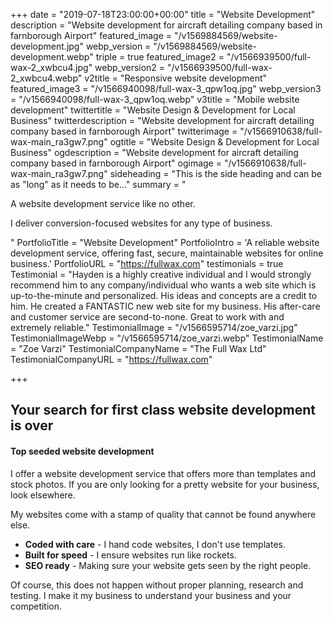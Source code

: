 +++
date = "2019-07-18T23:00:00+00:00"
title = "Website Development"
description = "Website development for aircraft detailing company based in farnborough Airport"
featured_image = "/v1569884569/website-development.jpg"
webp_version = "/v1569884569/website-development.webp"
triple = true
featured_image2 = "/v1566939500/full-wax-2_xwbcu4.jpg"
webp_version2 = "/v1566939500/full-wax-2_xwbcu4.webp"
v2title = "Responsive website development"
featured_image3 = "/v1566940098/full-wax-3_qpw1oq.jpg"
webp_version3 = "/v1566940098/full-wax-3_qpw1oq.webp"
v3title = "Mobile website development"
twittertitle = "Website Design & Development for Local Business"
twitterdescription = "Website development for aircraft detailing company based in farnborough Airport"
twitterimage = "/v1566910638/full-wax-main_ra3gw7.png"
ogtitle = "Website Design & Development for Local Business"
ogdescription = "Website development for aircraft detailing company based in farnborough Airport"
ogimage = "/v1566910638/full-wax-main_ra3gw7.png"
sideheading = "This is the side heading and can be as \"long\" as it needs to be..."
summary = "<p>A website development service like no other.</p><p>I deliver conversion-focused websites for any type of business.</p>"
PortfolioTitle = "Website Development"
PortfolioIntro = 'A reliable website development service, offering fast, secure, maintainable websites for online business.'
PortfolioURL = "https://fullwax.com"
testimonials = true
 Testimonial = "Hayden is a highly creative individual and I would strongly recommend him to any company/individual who wants a web site which is up-to-the-minute and personalized. His ideas and concepts are a credit to him. He created a FANTASTIC new web site for my business. His after-care and customer service are second-to-none. Great to work with and extremely reliable."
 TestimonialImage = "/v1566595714/zoe_varzi.jpg"
 TestimonialImageWebp = "/v1566595714/zoe_varzi.webp"
 TestimonialName = "Zoe Varzi"
 TestimonialCompanyName = "The Full Wax Ltd"
 TestimonialCompanyURL = "https://fullwax.com"


+++
## Your search for first class website development is over

<h4><strong>Top seeded website development</strong></h4>

I offer a website development service that offers more than templates and stock photos. If you are only looking for a pretty website for your business, look elsewhere.

My websites come with a stamp of quality that cannot be found anywhere else. 

* **Coded with care** - I hand code websites, I don't use templates.
* **Built for speed** - I ensure websites run like rockets.
* **SEO ready** - Making sure your website gets seen by the right people.

Of course, this does not happen without proper planning, research and testing. I make it my business to understand your business and your competition.